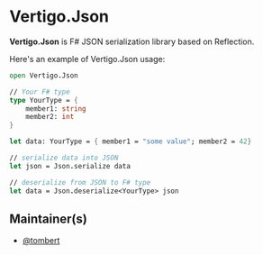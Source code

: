 # Vertigo.Json

**Vertigo.Json** is F# JSON serialization library based on Reflection.

Here's an example of Vertigo.Json usage:

```fsharp
open Vertigo.Json

// Your F# type
type YourType = {
	member1: string
	member2: int
}

let data: YourType = { member1 = "some value"; member2 = 42}

// serialize data into JSON
let json = Json.serialize data

// deserialize from JSON to F# type
let data = Json.deserialize<YourType> json
```

## Maintainer(s)

- [@tombert](https://github.com/tombert)
